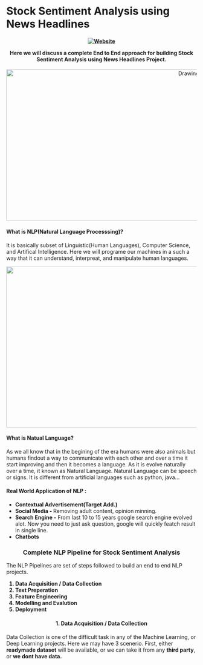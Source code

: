 # Stock Sentiment Analysis using News Headlines

<h4 align="center">
  
[![Website](https://img.shields.io/badge/Made%20with-%E2%9D%A4-important?style=for-the-badge&url=https://www.linkedin.com/in/ronylpatil/)](https://www.linkedin.com/in/ronylpatil/)
  
<b>Here we will discuss a complete End to End approach for building Stock Sentiment Analysis using News Headlines Project.</b>
  
</h4>
  
<p align="center">
  <img class="center" src ="https://github.com/ronylpatil/Stock-Sentiment-Analysis-using-News-Headlines/blob/main/stock.png" alt="Drawing" style="width: 950px; height: 400px">
</p>

#### What is NLP(Natural Language Processsing)?
It is basically subset of Linguistic(Human Languages), Computer Science, and Artifical Intelligence. Here we will programe our machines in a such a way that it can understand, interpreat, and manipulate human languages.

<p align="center">
  <img class="center" src ="https://github.com/ronylpatil/Stock-Sentiment-Analysis-using-News-Headlines/blob/main/nlp1.png" alt="Drawing" style="width: 1300px; height: 425px">
</p>

#### What is Natual Language?
As we all know that in the begining of the era humans were also animals but humans findout a way to communicate with each other and over a time it start improving and then it becomes a language. As it is evolve naturally over a time, it known as Natural Language. Natural Language can be speech or signs. It is different from artificial languages such as python, java...

#### Real World Application of NLP : <b>
- Contextual Advertisement(Target Add.)
- Social Media - </b>Removing adult content, opinion minning.
- <b>Search Engine -</b> From last 10 to 15 years google search engine evolved alot. Now you need to just ask question, google will quickly featch result in single line.
- <b>Chatbots</b>

<h3 align="center">
  Complete NLP Pipeline for Stock Sentiment Analysis
</h3>

The NLP Pipelines are set of steps followed to build an end to end NLP projects.
<b>
1. Data Acquisition / Data Collection
2. Text Preperation
3. Feature Engineering
4. Modelling and Evalution
5. Deployment 

</b>

<h4 align = "center">
  1. Data Acquisition / Data Collection
</h4>

Data Collection is one of the difficult task in any of the Machine Learning, or Deep Learning projects. Here we may have 3 scenerio. First, either <b>readymade dataset</b> will be available, or we can take it from any <b>third party</b>, or <b>we dont have data.</b>





